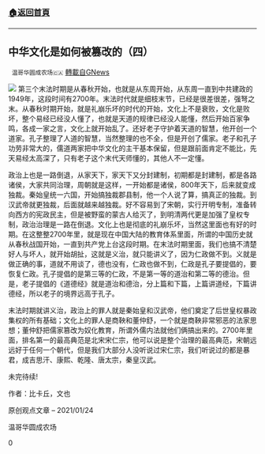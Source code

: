 ###  [:house:返回首頁](https://github.com/ourhimalayas/txt)
---

## 中华文化是如何被篡改的（四）
` 温哥华圆成农场🇨🇦` [轉載自GNews](https://gnews.org/zh-hans/804999/)

![]()![](https://gnews.org/wp-content/uploads/2021/01/文化篡改4-3.jpeg)
第三个末法时期是从春秋开始，也就是从东周开始，从东周一直到中共建政的1949年，这段时间有2700年。末法时代就是细枝末节，已经是很差很差，强弩之末。从春秋时期开始，就是礼崩乐坏的时代的开始，文化上不是衰败，文化是败坏，整个易经已经没人懂了，也就是天道的规律已经没人能懂，然后开始百家争鸣，各成一家之言，文化上就开始乱了。还好老子守护着天道的智慧，他开创一个道家。孔子整理了人道的智慧，当然整理的也不全，但是开创了儒家。老子和孔子功劳非常大的，儒道两家把中华文化的主干基本保留，但是跟前面肯定不能比，先天易经太高深了，只有老子这个末代天师懂的，其他人不一定懂。

政治上也是一路倒退，从家天下，家天下又分封建制，初期都是封建制，都是各路诸侯，大家共同治理，周朝就是这样，一开始都是诸侯，800年天下，后来就变成独裁。秦始皇统一六国，开始搞独裁郡县制，他一个人说了算，搞真正的独裁。到汉武帝就更独裁，后面就越来越独裁。好不容易到了宋朝，实行开明专制，准备转向西方的宪政民主，但是被野蛮的蒙古人给灭了，到明清两代更是加强了皇权专制，政治治理是一路在倒退。文化上也是彻底的礼崩乐坏，当然这里面也有好的时期。在这整整2700年里，就是现在中国大陆的教育体系里面，所谓的中国历史就从春秋战国开始，一直到共产党上台这段时期。在末法时期里面，我们也搞不清楚好人与坏人，就开始胡扯，这就是义治，就只能讲义了，因为仁政做不到。义就是做正确的事，道就不用谈了，德也没有，仁政也做不到，仁政是孔子要提倡的，要恢复仁政。孔子提倡的是第三等的仁政，不是第一等的道治和第二等的德治。但是，老子提倡的《道德经》就是道治和德治，分上篇和下篇，上篇讲道经，下篇讲德经，所以老子的境界远高于孔子。

末法时期就讲义治，政治上的罪人就是秦始皇和汉武帝，他们奠定了后世皇权暴政集权的所有基础；文化上的罪人是商鞅和董仲舒，一个就是商鞅非常邪恶的法家思想；董仲舒把儒家篡改为奴化教育，所谓外儒内法就他们俩搞出来的。2700年里面，排名第一的最高典范是北宋宋仁宗，他可以说是整个治理的最高典范，宋朝远远好于任何一个朝代，但是我们大部分人没听说过宋仁宗，我们听说过的都是暴君，成吉思汗、康熙、乾隆、唐太宗，秦皇汉武。

未完待续!

作者：比卡丘，文也

原创观点文章 – 2021/01/24

温哥华圆成农场

0
